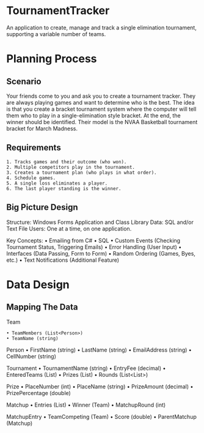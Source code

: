 # TournamentTracker
An application to create, manage and track a single elimination tournament, supporting a variable number of teams.


# Planning Process
## Scenario
Your friends come to you and ask you to create a tournament tracker. They are always playing games and want to determine who is the best. The idea is that you create a bracket tournament system where the computer will tell them who to play in a single-elimination style bracket. At the end, the winner should be identified. Their model is the NVAA Basketball tournament bracket for March Madness.

## Requirements
	1. Tracks games and their outcome (who won).
	2. Multiple competitors play in the tournament.
	3. Creates a tournament plan (who plays in what order).
	4. Schedule games.
	5. A single loss eliminates a player.
	6. The last player standing is the winner.

## Big Picture Design
Structure: Windows Forms Application and Class Library
Data: SQL and/or Text File
Users: One at a time, on one application.

Key Concepts:
	• Emailing from C#
	• SQL
	• Custom Events (Checking Tournament Status, Triggering Emails)
	• Error Handling (User Input)
	• Interfaces (Data Passing, Form to Form)
	• Random Ordering (Games, Byes, etc.)
  • Text Notifications (Additional Feature)
  
# Data Design
## Mapping The Data
Team
	
	• TeamMembers (List<Person>)
	• TeamName (string)

Person
	• FirstName (string)
	• LastName (string)
	• EmailAddress (string)
	• CellNumber (string)

Tournament
	• TournamentName (string)
	• EntryFee (decimal)
	• EnteredTeams (List<Team>)
	• Prizes (List<Prize>)
	• Rounds (List<List<Matchup>>)

Prize
	• PlaceNumber (int)
	• PlaceName (string)
	• PrizeAmount (decimal)
	• PrizePercentage (double)

Matchup
	• Entries (List<MatchupEntry>)
	• Winner (Team)
	• MatchupRound (int)

MatchupEntry
	• TeamCompeting (Team)
	• Score (double)
  • ParentMatchup (Matchup)
